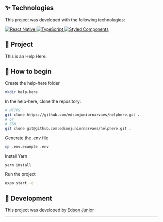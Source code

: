<!-- <h1 align="center">
  <img alt="Help Here" title="Help Here" src="" width="20%" />
</h1> -->

<!-- <p align="center">
  <img alt="Help Here App" src="" width="100%">
</p> -->

## ✨ Technologies

This project was developed with the following technologies:

<p>  
  <a href="https://reactnative.dev">
    <img alt="React Native" src="https://img.shields.io/badge/react_native-%2320232a.svg?style=for-the-badge&logo=react&logoColor=%2361DAFB" title="Go to documentation of React Native"/>
  </a>
  <a href="https://www.typescriptlang.org">
    <img alt="TypeScript" src="https://img.shields.io/badge/typescript-%23007ACC.svg?style=for-the-badge&logo=typescript&logoColor=white" title="Go to documentation of TypeScript"/>
  </a>
  <a href="https://styled-components.com">
    <img alt="Styled Components" src="https://img.shields.io/badge/styled--components-DB7093?style=for-the-badge&logo=styled-components&logoColor=white" title="Go to documentation of Styled Components"/>
  </a>
</p>

## 📱 Project

This is an Help Here.

## 🚀 How to begin

Create the help-here folder

```bash
mkdir help-here
```

In the help-here, clone the repository:

```bash
# HTTPS
git clone https://github.com/edsonjuniornarvaes/helphere.git .
# or
# SSH
git clone git@github.com:edsonjuniornarvaes/helphere.git .
```

Generate the .env file

```bash
cp .env.example .env
```

Install Yarn

```bash
yarn install
```

Run the project

```bash
expo start -c
```

## 📄 Development

This project was developed by
<a href="http://linkedin.com/in/edsonjuniornarvaes">
Edson Junior
</a>

---
